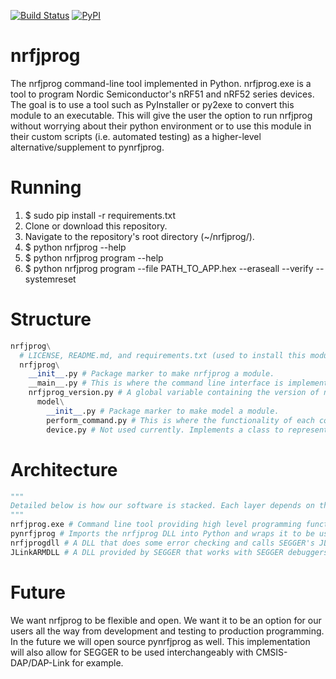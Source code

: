 [![Build Status](https://travis-ci.org/mjdietzx/nrfjprog.svg?branch=master)](https://travis-ci.org/mjdietzx/nrfjprog)
[![PyPI](https://img.shields.io/pypi/l/Django.svg)](https://opensource.org/licenses/BSD-3-Clause)

# nrfjprog
The nrfjprog command-line tool implemented in Python. nrfjprog.exe is a tool to program Nordic Semiconductor's nRF51 and nRF52 series devices. The goal is to use a tool such as PyInstaller or py2exe to convert this module to an executable. This will give the user the option to run nrfjprog without worrying about their python environment or to use this module in their custom scripts (i.e. automated testing) as a higher-level alternative/supplement to pynrfjprog.

# Running
1. $ sudo pip install -r requirements.txt
2. Clone or download this repository.
3. Navigate to the repository's root directory (~/nrfjprog/).
4. $ python nrfjprog --help
5. $ python nrfjprog program --help
5. $ python nrfjprog program --file PATH_TO_APP.hex --eraseall --verify --systemreset

# Structure
```python
nrfjprog\
  # LICENSE, README.md, and requirements.txt (used to install this module). setup.py and tests\ to be added here in the future.
  nrfjprog\
    __init__.py # Package marker to make nrfjprog a module.
    __main__.py # This is where the command line interface is implemented. It parses arguments using argparse and calls functions in perform_command.py to perform the requested operation.
    nrfjprog_version.py # A global variable containing the version of nrfjprog.
      model\
        __init__.py # Package marker to make model a module.
        perform_command.py # This is where the functionality of each command is implemented. Relies on the pynrfjprog module.
        device.py # Not used currently. Implements a class to represent the specs of a specific device (i.e. NRF52_FP1).
```

# Architecture
```python
"""
Detailed below is how our software is stacked. Each layer depends on the layer below.
"""
nrfjprog.exe # Command line tool providing high level programming functionality for nRF5x devices.
pynrfjprog # Imports the nrfjprog DLL into Python and wraps it to be used in applications like this one or directly in scripts.
nrfjprogdll # A DLL that does some error checking and calls SEGGER's JLink API. Wraps JLink API specifically for nRF5x devices.
JLinkARMDLL # A DLL provided by SEGGER that works with SEGGER debuggers. Performs all low level operations with target device.
```

# Future
We want nrfjprog to be flexible and open. We want it to be an option for our users all the way from development and testing to production programming. In the future we will open source pynrfjprog as well. This implementation will also
allow for SEGGER to be used interchangeably with CMSIS-DAP/DAP-Link for example.
